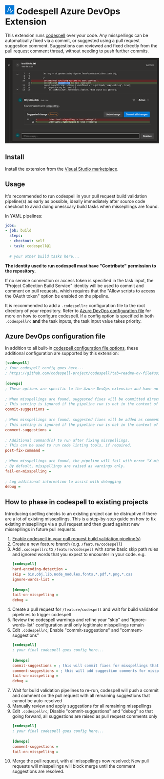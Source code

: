<h1>
    <picture>
        <img src="https://raw.githubusercontent.com/rhyskoedijk/codespell-azure-devops/main/images/icon.png" alt="Codespell" width="30" height="30" />
    </picture>
    <span>Codespell Azure DevOps Extension</span>
</h1>

This extension runs [codespell](https://github.com/codespell-project/codespell) over your code. Any misspellings can be automatically fixed via a commit, or suggested using a pull request suggestion comment. Suggestions can reviewed and fixed directly from the pull request comment thread, without needing to push further commits. 

![example](https://raw.githubusercontent.com/rhyskoedijk/codespell-azure-devops/main/images/example.png)

## Install

Install the extension from the [Visual Studio marketplace](https://marketplace.visualstudio.com/items?itemName=rhyskoedijk.codespell).

## Usage
It's recommended to run codespell in your pull request build validation pipeline(s) as early as possible, ideally immediately after source code checkout to avoid doing unesscary build tasks when missepllings are found.

In YAML pipelines:

```yaml
jobs:
- job: build
  steps:
  - checkout: self
  - task: codespell@1

  # your other build tasks here...
```

**The identity used to run codespell must have "Contribute" permission to the repository.**

If no service connection or access token is specified in the task input, the "Project Collection Build Service" identity will be used to commit and comment on pull requests, which requires that the "Allow scripts to access the OAuth token" option be enabled on the pipeline.

It is recommended to add a `.codespellrc`  configuration file to the root directory of your repository. Refer to [Azure DevOps configuration file](#azure-devops-configuration-file) for more on how to configure codespell. If a config option is specified in both `.codespellrc` **and** the task inputs, the task input value takes priority.

## Azure DevOps configuration file
In addition to all built-in [codespell configuration file options](https://github.com/codespell-project/codespell?tab=readme-ov-file#using-a-config-file), these additional configuration are supported by this extension:

```ini
[codespell]
; Your codespell config goes here...
; https://github.com/codespell-project/codespell?tab=readme-ov-file#using-a-config-file

[devops]
; These options are specific to the Azure DevOps extension and have no effect if codespell is run manually.

; When misspellings are found, suggested fixes will be committed directly to the source branch of the pull request associated with the run.
; This setting is ignored if the pipeline run is not in the context of a pull request.
commit-suggestions = 

; When misspellings are found, suggested fixes will be added as comments to the pull request associated with the run.
; This setting is ignored if the pipeline run is not in the context of a pull request.
comment-suggestions = 

; Additional command(s) to run after fixing misspellings.
; This can be used to run code linting tools, if required.
post-fix-command = 

; When misspellings are found, the pipeline will fail with error "X misspellings found".
; By default, misspellings are raised as warnings only.
fail-on-misspelling = 

; Log additional information to assist with debugging
debug = 
```

## How to phase in codespell to existing projects

Introducing spelling checks to an existing project can be distruptive if there are a lot of existing missepllings. This is a step-by-step guide on how to fix existing missepllings via a pull request and then guard against new missepllings in future pull requests.

1. [Enable codespell in your pull request build validation pipeline(s)](#usage)
1. Create a new feature branch (e.g. `/feature/codespell`)
1. Add `.codespellrc` to `/feature/codespell` with some basic skip path rules and ignored words that you expect to encounter in your code. e.g.
    ```ini
    [codespell]
    hard-encoding-detection = 
    skip = bin,obj,lib,node_modules,fonts,*.pdf,*.png,*.css
    ignore-words-list = 
    
    [devops]
    fail-on-misspelling = 
    debug = 
    ```
1. Create a pull request for `/feature/codespell` and wait for build validation pipelines to trigger codespell
1. Review the codespell warnings and refine your "skip" and "ignore-words-list" configuration until only legitimate misspellings remain
1. Edit `.codespellrc`; Enable "commit-suggestions" and "comment-suggestions"
    ```ini
    [codespell]
    ; your final codespell goes config here...

    [devops]
    commit-suggestions = ; this will commit fixes for misspellings that can be automatically resolved
    comment-suggestions = ; this will add suggestion comments for misspellings that have multiple options and require manual intervention
    fail-on-misspelling = 
    debug = 
    ```
1. Wait for build validation pipelines to re-run, codespell will push a commit and comment on the pull request with all remaining suggestions that cannot be auto-resolved
1. Manually review and apply suggestions for all remaining misspellings
1. Edit `.codespellrc`; Disable "commit-suggestions" and "debug" so that going forward, all suggestions are raised as pull request comments only
    ```ini
    [codespell]
    ; your final codespell goes config here...

    [devops]
    comment-suggestions = 
    fail-on-misspelling = 
    ```
1. Merge the pull request, with all misspellings now resolved; New pull requests will misspellings will block merge until the comment suggestions are resolved.
